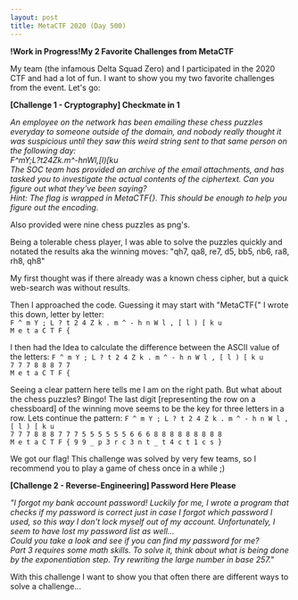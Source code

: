 ```yaml
---
layout: post
title: MetaCTF 2020 (Day 500)
---
```


**!Work in Progress!My 2 Favorite Challenges from MetaCTF**

My team (the infamous Delta Squad Zero) and I participated in the 2020 CTF and had a lot of fun. I want to show you my two favorite challenges from the event. Let's go:

**[Challenge 1 - Cryptography] Checkmate in 1**

*An employee on the network has been emailing these chess puzzles everyday to someone outside of the domain, and nobody really thought it was suspicious until they saw this weird string sent to that same person on the following day:  
F^mY;L?t24Zk.m^-hnWl,[l)[ku  
The SOC team has provided an archive of the email attachments, and has tasked you to investigate the actual contents of the ciphertext. Can you figure out what they've been saying?  
Hint: The flag is wrapped in MetaCTF{}. This should be enough to help you figure out the encoding.*

Also provided were nine chess puzzles as png's.

Being a tolerable chess player, I was able to solve the puzzles quickly and notated the results aka the winning moves:
"qh7, qa8, re7, d5, bb5, nb6, ra8, rh8, qh8"

My first thought was if there already was a known chess cipher, but a quick web-search was without results.

Then I approached the code. Guessing it may start with "MetaCTF{" I wrote this down, letter by letter:  
`F ^ m Y ; L ? t 2 4 Z k . m ^ - h n W l , [ l ) [ k u`  
`M e t a C T F {`

I then had the Idea to calculate the difference between the ASCII value of the letters:
`F ^ m Y ; L ? t 2 4 Z k . m ^ - h n W l , [ l ) [ k u`  
`7 7 7 8 8 8 7 7`  
`M e t a C T F {`  

Seeing a clear pattern here tells me I am on the right path. But what about the chess puzzles? Bingo! The last digit [representing the row on a chessboard] of the winning move seems to be the key for three letters in a row. Lets continue the pattern:
`F ^ m Y ; L ? t 2 4 Z k . m ^ - h n W l , [ l ) [ k u`  
`7 7 7 8 8 8 7 7 7 5 5 5 5 5 5 6 6 6 8 8 8 8 8 8 8 8 8`  
`M e t a C T F { 9 9 _ p 3 r c 3 n t _ t 4 c t 1 c s }`  

We got our flag! This challenge was solved by very few teams, so I recommend you to play a game of chess once in a while ;)

**[Challenge 2 - Reverse-Engineering] Password Here Please**

*"I forgot my bank account password! Luckily for me, I wrote a program that checks if my password is correct just in case I forgot which password I used, so this way I don't lock myself out of my account. Unfortunately, I seem to have lost my password list as well...  
Could you take a look and see if you can find my password for me?  
Part 3 requires some math skills. To solve it, think about what is being done by the exponentiation step. Try rewriting the large number in base 257."*

With this challenge I want to show you that often there are different ways to solve a challenge...